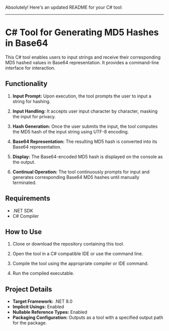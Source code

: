 Absolutely! Here's an updated README for your C# tool:

---

# C# Tool for Generating MD5 Hashes in Base64

This C# tool enables users to input strings and receive their corresponding MD5 hashed values in Base64 representation. It provides a command-line interface for interaction.

## Functionality

1. **Input Prompt:** Upon execution, the tool prompts the user to input a string for hashing.

2. **Input Handling:** It accepts user input character by character, masking the input for privacy.

3. **Hash Generation:** Once the user submits the input, the tool computes the MD5 hash of the input string using UTF-8 encoding.

4. **Base64 Representation:** The resulting MD5 hash is converted into its Base64 representation.

5. **Display:** The Base64-encoded MD5 hash is displayed on the console as the output.

6. **Continual Operation:** The tool continuously prompts for input and generates corresponding Base64 MD5 hashes until manually terminated.

## Requirements

- .NET SDK
- C# Compiler

## How to Use

1. Clone or download the repository containing this tool.

2. Open the tool in a C# compatible IDE or use the command line.

3. Compile the tool using the appropriate compiler or IDE command.

4. Run the compiled executable.


## Project Details

- **Target Framework:** .NET 8.0
- **Implicit Usings:** Enabled
- **Nullable Reference Types:** Enabled
- **Packaging Configuration:** Outputs as a tool with a specified output path for the package.

